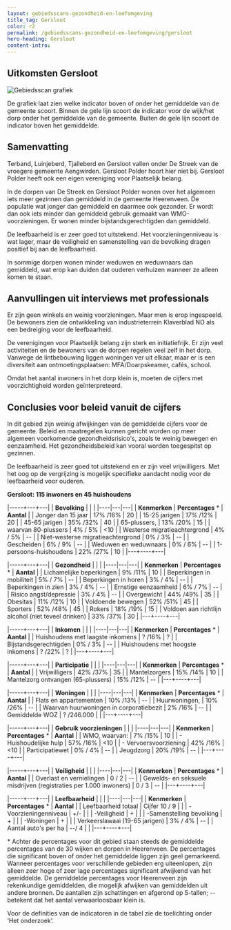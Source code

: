 ```yaml
---
layout: gebiedsscans-gezondheid-en-leefomgeving
title_tag: Gersloot
color: r2
permalink: /gebiedsscans-gezondheid-en-leefomgeving/gersloot
hero-heading: Gersloot
content-intro:
---
```

## Uitkomsten Gersloot

![Gebiedsscan grafiek](/uploads/Grafieken_Gebiedsscans_Dorpen-05.png)

De grafiek laat zien welke indicator boven of onder het gemiddelde van de gemeente scoort. Binnen de gele lijn scoort de indicator voor de wijk/het dorp onder het gemiddelde van de gemeente. Buiten de gele lijn scoort de indicator boven het gemiddelde.

## Samenvatting
Terband, Luinjeberd, Tjalleberd en Gersloot vallen onder De Streek van de vroegere gemeente Aengwirden. Gersloot Polder hoort hier niet bij. Gersloot Polder heeft ook een eigen vereniging voor Plaatselijk belang.

In de dorpen van De Streek en Gersloot Polder wonen over het algemeen iets meer gezinnen dan gemiddeld in de gemeente Heerenveen. De populatie wat jonger dan gemiddeld en daarmee ook gezonder. Er wordt dan ook iets minder dan gemiddeld gebruik gemaakt van WMO-voorzieningen. Er wonen minder bijstandsgerechtigden dan gemiddeld.

De leefbaarheid is er zeer goed tot uitstekend. Het voorzieningenniveau is wat lager, maar de veiligheid en samenstelling van de bevolking dragen positief bij aan de leefbaarheid.

In sommige dorpen wonen minder weduwen en weduwnaars dan gemiddeld, wat erop kan duiden dat ouderen verhuizen wanneer ze alleen komen te staan.

## Aanvullingen uit interviews met professionals

Er zijn geen winkels en weinig voorzieningen. Maar men is erop ingespeeld. De bewoners zien de ontwikkeling van industrieterrein Klaverblad NO als een bedreiging voor de leefbaarheid.

De verenigingen voor Plaatselijk belang zijn sterk en initiatiefrijk. Er zijn veel activiteiten en de bewoners van de dorpen regelen veel zelf in het dorp. Vanwege de lintbebouwing liggen woningen ver uit elkaar, maar er is een diversiteit aan ontmoetingsplaatsen: MFA/Doarpskeamer, cafés, school.

Omdat het aantal inwoners in het dorp klein is, moeten de cijfers met voorzichtigheid worden geïnterpreteerd.


## Conclusies voor beleid vanuit de cijfers
In dit gebied zijn weinig afwijkingen van de gemiddelde cijfers voor de gemeente. Beleid en maatregelen kunnen gericht worden op meer algemeen voorkomende gezondheidsrisico's, zoals te weinig bewegen en eenzaamheid. Het gezondheidsbeleid kan vooral worden toegespitst  op gezinnen.

De leefbaarheid is zeer goed tot uitstekend en er zijn veel vrijwilligers. Met het oog op de vergrijzing is mogelijk specifieke aandacht nodig voor de leefbaarheid voor ouderen.

**Gersloot: 115 inwoners en 45 huishoudens**

|-----+---+---|
|  **Bevolking**  |  |    |
|----|---|---|
| **Kenmerken**  | **Percentages** * | **Aantal** |
| Jonger dan 15 jaar                                  | 17% /16% | 20 |
| 15-25 jarigen                                       | _17%_ /12% | 20 |
| 45-65 jarigen                                       | 35% /32% | 40 |
| 65-plussers,                                        | 13% /20% | 15 |
| waarvan 80-plussers                                 | 4% / 5% | <10 |
| Westerse migratieachtergrond                        | 4% / 5% | -- |
| Niet-westerse migratieachtergrond                   | 0% / 3% | -- |
| Gescheiden                                          | 6% / 9% | -- |
| Weduwen en weduwnaars                               | 0% / 6% | -- |
| 1-persoons-huishoudens                              | 22% /27% | 10 |
|---+----+---|

|-----+---+---|
| **Gezondheid** |     |     |
|----|---|---|
| **Kenmerken** | **Percentages** * | **Aantal** |
| Lichamelijke beperkingen                            |  9% /11%    |  10   |
| Beperkingen in mobiliteit                           |  5% / 7%   |  --   |
| Beperkingen in horen                                |  3% / 4%   |  --   |
| Beperkingen in zien                                 |  3% / 4%   |  --   |
| Ernstige eenzaamheid                                |  6% / 7%   |  --   |
| Risico angst/depressie                              |  3% / 4%   |  --   |
| Overgewicht                                         |  44% /49%   |  35   |
| Obesitas                                            |  11% /12%   |  10   |
| Voldoende bewegen                                   |  52% /51%   |  45   |
| Sporters                                            |  52% /48%   |  45   |
| Rokers                                              |  18% /19%   |  15   |
| Voldoen aan richtlijn alcohol (niet teveel drinken) |  33% /37%   |  30   |
|---+----+---|

|-----+---+---|
| **Inkomen** |     |     |
|----|---|---|
| **Kenmerken**    | **Percentages** * | **Aantal** |
| Huishoudens met laagste inkomens                    |  ? /16%      |   ?      |
| Bijstandsgerechtigden                               |  0% / 3%      |   --      |
| Huishoudens met hoogste inkomens                    |  ? /22%      |   ?      |
|---+----+---|

|-----+---+---|
| **Participatie** |     |     |
|----|---|---|
| **Kenmerken**  | **Percentages** * | **Aantal** |
| Vrijwilligers                                       |  42% /37%     |   35      |
| Mantelzorgers                                       |  15% /14%      |   10      |
| Mantelzorg ontvangen (65-plussers)                  |  15% /12%     |   --      |
|---+----+---|

|-----+---+---|
| **Woningen** |     |     |
|----|---|---|
| **Kenmerken** | **Percentages** * | **Aantal** |
| Flats en appartementen                              | 10% /13% |  -- |
| Huurwoningen,                                       | 10% /26% |  -- |
| Waarvan huurwoningen in corporatiebezit             | 2% /16% |  -- |
| Gemiddelde WOZ                                      | ? /246.000 |      |
|---+----+---|

|-----+---+---|
| **Gebruik voorzieningen** |     |     |
|----|---|---|
| **Kenmerken** | **Percentages** * | **Aantal** |
| WMO, waarvan:                                       | 7% /15% | 10 |
| - Huishoudelijke hulp                               | 57% /16% | <10 |
| - Vervoersvoorziening                               | 42% /16% | <10 |
| Participatiewet                                     | 0% / 4% | -- |
| Jeugdzorg                                           | 20% /19%  | -- |
|---+----+---|

|-----+---+---|
| **Veiligheid** |     |     |
|----|---|---|
| **Kenmerken** | **Percentages** * | **Aantal** |
| Overlast en vernielingen                                           | 0 / 2 | -- |
| Gewelds- en seksuele misdrijven (registraties per 1.000 inwoners)  | 0 / 3 | -- |
|---+----+---|

|-----+---+---|
| **Leefbaarheid** |     |     |
|----|---|---|
| **Kenmerken** | **Percentages** * | **Aantal** |
| Leefbaarheid totaal                                | Cijfer 10 / 9 |                     |
| -Voorzieningenniveau                               | +/- |                     |
| -Veiligheid                                        | + |  |
| -Samenstelling bevolking                           | + |                     |
| -Woningen                                          | + |                     |
| Verkeerslawaai (19-65 jarigen)                     | 3% / 4% |      --               |
| Aantal auto's per ha                               | --/ 4 |                     |
|---+----+---|

\* Achter de percentages voor dit gebied staan steeds de gemiddelde percentages van de 30 wijken en dorpen in Heerenveen. De percentages die significant boven of onder het gemiddelde liggen zijn geel gemarkeerd. Wanneer percentages voor verschillende gebieden erg uiteenlopen, zijn alleen zeer hoge of zeer lage percentages significant afwijkend van het gemiddelde. De gemiddelde percentages voor Heerenveen zijn rekenkundige gemiddelden, die mogelijk afwijken van gemiddelden uit andere bronnen. De aantallen zijn schattingen en afgerond op 5-tallen; -- betekent dat het aantal verwaarloosbaar klein is.

Voor de definities van de indicatoren in de tabel zie de toelichting onder  ‘Het onderzoek’.
